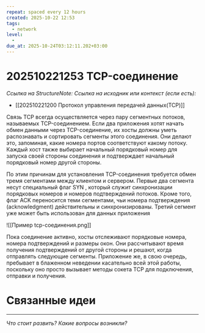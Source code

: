 ```yaml
---
repeat: spaced every 12 hours
created: 2025-10-22 12:53
tags:
  - network
level:
  -
due_at: 2025-10-24T03:12:11.202+03:00
---
```

# 202510221253 TCP-соединение

*Ссылка на StructureNote:*
*Ссылка на исходник или контекст (если есть):*

- [[202510221200 Протокол управления передачей данных(TCP)]]

Связь TCP всегда осуществляется через пару сегментных потоков, называемых TCP-соединением. Если два приложения хотят начать обмен данными через TCP-соединение, их хосты должны уметь распознавать и сортировать сегменты этого соединения. Они делают это, запоминая, какие номера портов соответствуют какому потоку. Каждый хост также выбирает начальный порядковый номер для запуска своей стороны соединения и подтверждает начальный порядковый номер другой стороны.

По этим причинам для установления TCP-соединения требуется обмен тремя сегментами между клиентом и сервером. Первые два сегмента несут специальный флаг SYN , который служит синхронизации порядковых номеров и номеров подтверждений потоков. Кроме того, флаг ACK переносится теми сегментами, чьи номера подтверждения (acknowledgment) действительны и синхронизированы. Третий сегмент уже может быть использован для данных приложения

![[Пример tcp-соединения.png]]

Пока соединение активно, хосты отслеживают порядковые номера, номера подтверждений и размеры окон. Они рассчитывают время получения подтверждений от другой стороны и решают, когда отправлять следующие сегменты. Приложение же, в свою очередь, пребывает в блаженном неведении касательно всей этой работы, поскольку оно просто вызывает методы сокета TCP для подключения, отправки и получения.

# Связанные идеи

---

*Что стоит развить? Какие вопросы возникли?*
